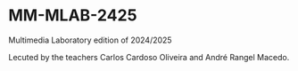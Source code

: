 # MM-MLAB-2425
Multimedia Laboratory edition of 2024/2025

Lecuted by the teachers Carlos Cardoso Oliveira and André Rangel Macedo.
